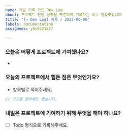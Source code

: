 ```yaml
---
name: 개발 기록 카드 Dev Log
about: 프로젝트 진행 상황을 꾸준하게 기록하는 이슈 템플릿입니다
title: "[✍️ Dev Log] 이름 / 2022-00-00"
labels: documentation
assignees: yhs9421877

---
```


### 오늘은 어떻게 프로젝트에 기여했나요?

- 

### 오늘의 프로젝트에서 힘든 점은 무엇인가요?

- 항목별로 적어주세요.

```js
// 코드를 첨부해도 좋습니다.
```

### 내일은 프로젝트에 기여하기 위해 무엇을 해야 하나요?

- [ ] Todo 형식으로 기록해주세요.
